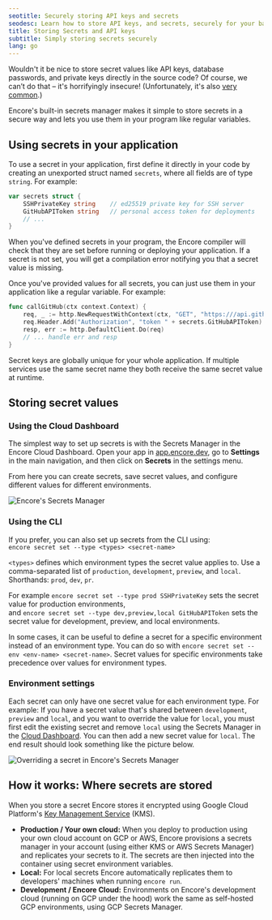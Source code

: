 ```yaml
---
seotitle: Securely storing API keys and secrets
seodesc: Learn how to store API keys, and secrets, securely for your backend application. Encore's built in vault makes it simple to keep your app secure.
title: Storing Secrets and API keys
subtitle: Simply storing secrets securely
lang: go
---
```


Wouldn't it be nice to store secret values like API keys, database passwords, and private keys directly in the source code?
Of course, we can’t do that &ndash; it's horrifyingly insecure!
(Unfortunately, it's also [very common](https://www.ndss-symposium.org/ndss-paper/how-bad-can-it-git-characterizing-secret-leakage-in-public-github-repositories/).)

Encore's built-in secrets manager makes it simple to store secrets in a secure way and lets you use them in your program like regular variables.

## Using secrets in your application

To use a secret in your application, first define it directly in your code by creating an unexported struct named `secrets`, where all fields are of type `string`. For example:

```go
var secrets struct {
    SSHPrivateKey string    // ed25519 private key for SSH server
    GitHubAPIToken string   // personal access token for deployments
    // ...
}
```

When you've defined secrets in your program, the Encore compiler will check that they are set before running or deploying your application. If a secret is not set, you will get a compilation error notifying you that a secret value is missing.

Once you've provided values for all secrets, you can just use them in your application like a regular variable. For example:

```go
func callGitHub(ctx context.Context) {
    req, _ := http.NewRequestWithContext(ctx, "GET", "https:///api.github.com/user", nil)
    req.Header.Add("Authorization", "token " + secrets.GitHubAPIToken)
    resp, err := http.DefaultClient.Do(req)
    // ... handle err and resp
}
```

<Callout type="info">

Secret keys are globally unique for your whole application. If multiple services use the same secret name they both receive the same secret value at runtime.

</Callout>

## Storing secret values

### Using the Cloud Dashboard

The simplest way to set up secrets is with the Secrets Manager in the Encore Cloud Dashboard. Open your app in [app.encore.dev](https://app.encore.dev), go to **Settings** in the main navigation, and then click on **Secrets** in the settings menu.

From here you can create secrets, save secret values, and configure different values for different environments.

<img src="/assets/docs/secrets.png" title="Encore's Secrets Manager"/>

### Using the CLI

If you prefer, you can also set up secrets from the CLI using:<br/> `encore secret set --type <types> <secret-name>`

`<types>` defines which environment types the secret value applies to. Use a comma-separated list of `production`, `development`, `preview`, and `local`. Shorthands: `prod`, `dev`, `pr`.

For example `encore secret set --type prod SSHPrivateKey` sets the secret value for production environments,<br/> and `encore secret set --type dev,preview,local GitHubAPIToken` sets the secret value for development, preview, and local environments.

In some cases, it can be useful to define a secret for a specific environment instead of an environment type.
You can do so with `encore secret set --env <env-name> <secret-name>`. Secret values for specific environments
take precedence over values for environment types.

### Environment settings

Each secret can only have one secret value for each environment type. For example: If you have a secret value that's shared between `development`, `preview` and `local`, and you want to override the value for `local`, you must first edit the existing secret and remove `local` using the Secrets Manager in the [Cloud Dashboard](https://app.encore.dev). You can then add a new secret value for `local`. The end result should look something like the picture below.

<img src="/assets/docs/secretoverride.png" title="Overriding a secret in Encore's Secrets Manager"/>

## How it works: Where secrets are stored

When you store a secret Encore stores it encrypted using Google Cloud Platform's [Key Management Service](https://cloud.google.com/security-key-management) (KMS).

- **Production / Your own cloud:** When you deploy to production using your own cloud account on GCP or AWS, Encore provisions a secrets manager in your account (using either KMS or AWS Secrets Manager) and replicates your secrets to it. The secrets are then injected into the container using secret environment variables.
- **Local:** For local secrets Encore automatically replicates them to developers' machines when running `encore run`.
- **Development / Encore Cloud:** Environments on Encore's development cloud (running on GCP under the hood) work the same as self-hosted GCP environments, using GCP Secrets Manager.
